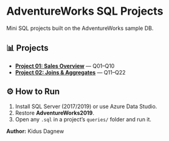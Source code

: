 # AdventureWorks SQL Projects

Mini SQL projects built on the AdventureWorks sample DB.

## 📊 Projects
- **[Project 01: Sales Overview](project-01-sales-overview/README.md)** — Q01–Q10  
- **[Project 02: Joins & Aggregates](project-02-joins-and-aggregates/README.md)** — Q11–Q22

## ⚙️ How to Run
1. Install SQL Server (2017/2019) or use Azure Data Studio.
2. Restore **AdventureWorks2019**.
3. Open any `.sql` in a project’s `queries/` folder and run it.

**Author:** Kidus Dagnew
